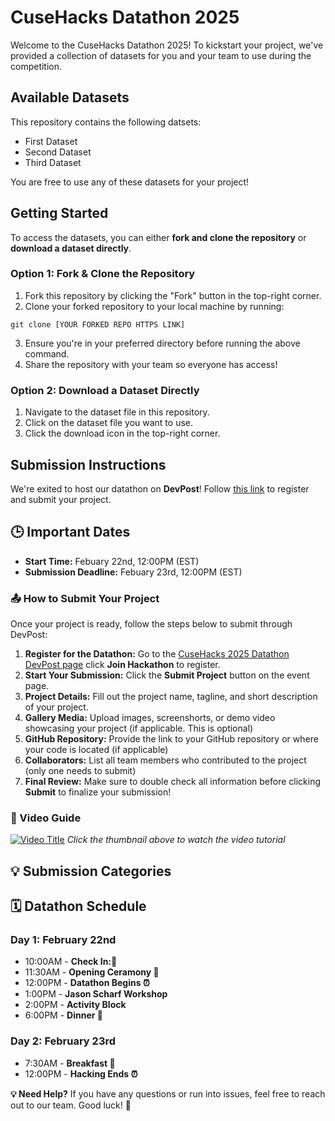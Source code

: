 # CuseHacks Datathon 2025
Welcome to the CuseHacks Datathon 2025! To kickstart your project, we've provided a collection of datasets for you and your team to use during the competition.

## Available Datasets
This repository contains the following datsets:
- First Dataset
- Second Dataset
- Third Dataset

You are free to use any of these datasets for your project!
## Getting Started
To access the datasets, you can either **fork and clone the repository** or **download a dataset directly**.

### Option 1: Fork & Clone the Repository
1. Fork this repository by clicking the "Fork" button in the top-right corner.
2. Clone your forked repository to your local machine by running:
```
git clone [YOUR FORKED REPO HTTPS LINK]
```
3. Ensure you're in your preferred directory before running the above command.
4. Share the repository with your team so everyone has access!

### Option 2: Download a Dataset Directly
1. Navigate to the dataset file in this repository.
2. Click on the dataset file you want to use.
3. Click the download icon in the top-right corner.

## Submission Instructions
We're exited to host our datathon on **DevPost**! Follow [this link](https://cusehacks-2025-datathon.devpost.com/) to register and submit your project.

## 🕒 Important Dates
- **Start Time:** Febuary 22nd, 12:00PM (EST)
- **Submission Deadline:** Febuary 23rd, 12:00PM (EST)

### 📤 How to Submit Your Project

Once your project is ready, follow the steps below to submit through DevPost:
1. **Register for the Datathon:** Go to the [CuseHacks 2025 Datathon DevPost page](https://cusehacks-2025-datathon.devpost.com/) click **Join Hackathon** to register.
2. **Start Your Submission:** Click the **Submit Project** button on the event page.
3. **Project Details:** Fill out the project name, tagline, and short description of your project.
4. **Gallery Media:** Upload images, screenshorts, or demo video showcasing your project (if applicable. This is optional)
5. **GitHub Repository:** Provide the link to your GitHub repository or where your code is located (if applicable)
6. **Collaborators:** List all team members who contributed to the project (only one needs to submit)
7. **Final Review:** Make sure to double check  all information before clicking **Submit** to finalize your submission!

### 🎥 Video Guide
[![Video Title](https://img.youtube.com/vi/vCa7QFFthfU/0.jpg)](https://www.youtube.com/watch?v=vCa7QFFthfU&ab)
*Click the thumbnail above to watch the video tutorial*

## 💡 Submission Categories

## 🗓️ Datathon Schedule

### Day 1: February 22nd
- 10:00AM - **Check In:📝**
- 11:30AM - **Opening Ceramony 🎤**
- 12:00PM - **Datathon Begins ⏰**
- 1:00PM - **Jason Scharf Workshop**
- 2:00PM - **Activity Block**
- 6:00PM - **Dinner 🍕**

### Day 2: February 23rd
- 7:30AM - **Breakfast 🍎**
- 12:00PM - **Hacking Ends ⏰**

**💡 Need Help?** If you have any questions or run into issues, feel free to reach out to our team. Good luck! 🚀